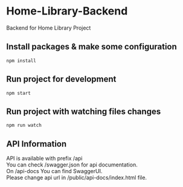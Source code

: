 # Home-Library-Backend
Backend for Home Library Project

## Install packages & make some configuration
```
npm install
```

## Run project for development
```
npm start
```

## Run project with watching files changes
```
npm run watch
```

## API Information
API is available with prefix /api   
You can check /swagger.json for api documentation.  
On /api-docs You can find SwaggerUI.    
Please change api url in /public/api-docs/index.html file.
